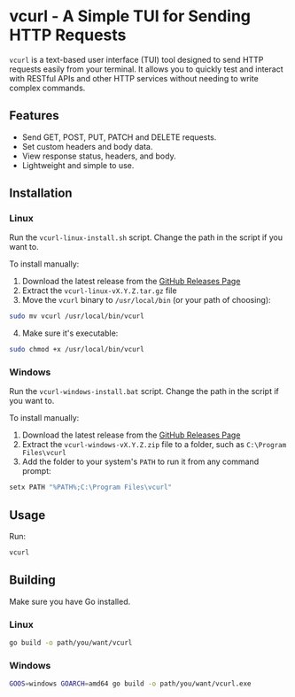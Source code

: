 # vcurl - A Simple TUI for Sending HTTP Requests

`vcurl` is a text-based user interface (TUI) tool designed to send HTTP requests easily from your terminal. It allows you to quickly test and interact with RESTful APIs and other HTTP services without needing to write complex commands.

## Features
- Send GET, POST, PUT, PATCH and DELETE requests.
- Set custom headers and body data.
- View response status, headers, and body.
- Lightweight and simple to use.

## Installation

### Linux

Run the `vcurl-linux-install.sh` script. Change the path in the script if you want to.

To install manually:

1. Download the latest release from the [GitHub Releases Page](https://github.com/jiura/vcurl/releases)
2. Extract the `vcurl-linux-vX.Y.Z.tar.gz` file
3. Move the `vcurl` binary to `/usr/local/bin` (or your path of choosing):
```bash
sudo mv vcurl /usr/local/bin/vcurl
```
4. Make sure it's executable:
```bash
sudo chmod +x /usr/local/bin/vcurl
```

### Windows

Run the `vcurl-windows-install.bat` script. Change the path in the script if you want to.

To install manually:

1. Download the latest release from the [GitHub Releases Page](https://github.com/jiura/vcurl/releases)
2. Extract the `vcurl-windows-vX.Y.Z.zip` file to a folder, such as `C:\Program Files\vcurl`
3. Add the folder to your system's `PATH` to run it from any command prompt:
```bash
setx PATH "%PATH%;C:\Program Files\vcurl"
```

## Usage

Run:
```bash
vcurl
```

## Building

Make sure you have Go installed.

### Linux

```bash
go build -o path/you/want/vcurl
```

### Windows

```bash
GOOS=windows GOARCH=amd64 go build -o path/you/want/vcurl.exe
```

